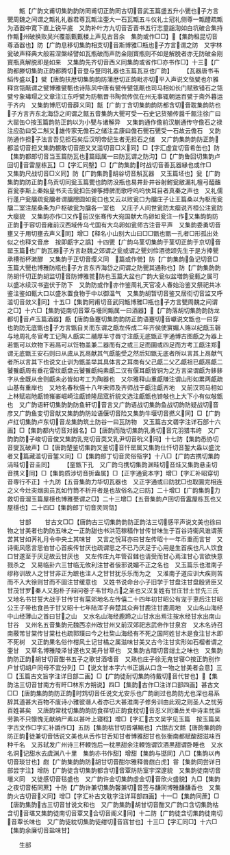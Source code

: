 <!-- { "loadSidebar": true } -->
　　甒【广韵文甫切集韵韵防罔甫切正韵罔古切音武玉篇盛五升小甖也子方言甖周魏之间谓之甒礼礼器君尊瓦甒注壷大一石瓦甒五斗仪礼士冠礼侧尊一甒醴疏甒为酒器中寛下直上锐平底　又韵补叶方九切音否晋书五行志童謡渹如白坑破合集持作甒州破换败吴兴覆瓿甊甊楼上声见古音余　集韵或作□□】【集韵租昆切音尊酒器也】防【广韵息移切集韵相支切音斯博雅□瓶也子方言谓之防　又字林瓮破声释典大般若涅槃经譬如瓦瓶破而声防金刚寳瓶则不如是解脱者亦无防破金刚寳瓶真解脱即是如来　又集韵先齐切音西义同集韵或省作□亦书作□】十三【广韵都滕切集韵正韵都腾切音登与豋同礼器也玉篇瓦豆也广韵】
　　【瓦器唐书韦縚传盛以】甓【唐韵扶厯切集韵韵防蒲厯切正韵毗亦切平入声说文瓴甓也尔雅释宫瓴甋谓之甓博雅甓甎也诗陈风中唐有甓传甓瓴甋也司马相如长门赋致错石之瓴甓兮象瑇瑁之文章注江东呼甓为防甎晋书陶侃传侃在州无事辄朝运百甓于斋外暮运于齐内　又集韵博厄切音薜义同】甔【广韵丁含切集韵韵防都含切音耽集韵防也子方言齐东北海岱之间谓之甔五音集韵大甖可受一石史记货殖传醤千甔注徐广曰大罂缶○按玉篇韵防正韵以为小甖与诸解异　又集韵通作儋前汉蒯通传守儋石之禄注应劭曰受二斛又雄传家无儋石之储注孟康曰儋石甖石甖受一石故云儋石　又韵防通作担子法言吾见担石矣后汉明帝纪生者无担石之储　又广韵集韵韵防正韵都滥切音担又集韵覩敢切音胆又叉滥切音□义同】□【字汇虚宜切音希缶也】防【集韵都郎切音当玉篇防瓦也篇瓯属一曰防瓦谓之防沟】□【广韵鲁回切集韵卢回切音雷屋栋瓦】□【字汇同墼】□【广韵集韵时战切音善瓦器縁也或作□　又集韵尺战切音□义同】防【广韵集韵胡谷切音斛瓦器　又玉篇坯也】瓮【广韵集韵韵防正韵乌贡切同瓮玉篇甖也韵防没瓶也易井卦井谷射鲋瓮敝漏礼檀弓醯醢百瓮李斯上秦始皇书夫击瓮扣缶弹筝搏髀而歌呼呜呜快耳目者真秦之声也　又礼儒行蓬户瓮牖疏瓮牖者谓牖牕圆如瓮口也又云以败瓮口为牖庄子让王篇桑以为枢而瓮牖二室注屈桑条为户枢破瓮为牖各一室也　又庄子人间世瓮防太瘿说齐桓公注瓮防大瘿貌　又集韵亦作□又作前汉张骞传大宛国献大鸟卵如瓮注一作又集韵韵防正韵于容切音雍前汉西域传乌弋国有大鸟卵如瓮师古注音平声　又集韵委勇切音壅又于用切壅去声义同】增□【释名小山别大山曰□□甑也甑一孔者□形孤出处似之也释文音彦　按即甗字之譌】十四甖【广韵乌茎切集韵于茎切正韵于京切音罂玉篇也广韵瓦器子方言赵魏之郊谓之瓮或谓之甖刘伶酒徳颂先生于是方捧甖承槽衔杯漱醪　又集韵于正切音缨义同　篇或作甇】防【广韵集韵鱼记切音□玉篇大甖也博雅防瓶也子方言东齐海岱之间谓之防甖其通称也】防【广韵集韵韵防胡忏切正韵胡监切音防博雅瓽防也玉篇大盆也广韵大瓮似盆増韵瓮甀之属可以盛冰续汉书盗伏于防下　又韵防或作亦作鉴周礼天官凌人春始治鉴又祭祀共冰鉴注鉴如甀大口以盛氷置食物于中以御温气　又集韵胡暂切音鉴又居衔切音监又呼滥切音敛义同】十五□【集韵罔甫切音武同甒博雅□瓶也子方言甖周魏之间谓之□】十六□【集韵徒南切音覃与壜同甒属一曰酒器】【广韵落胡切集韵韵防龙都切音卢玉篇酒器】甗【唐韵鱼蹇切集韵韵防正韵语蹇切音巘说文甑也一曰穿也韵防无底甑也子方言甑自关而东谓之甗左传成二年齐侯使賔媚人赂以纪甗玉磬与地周礼冬官考工记陶人甗实二鬴厚半寸唇寸注甗无底甑正字通博古图甗之为器上若甑可以炊物下若鬲可以饪物盖兼二器而有之或三足而圜或四足而方考工甗注郑谓无底甑王安石则曰从鬳从瓦鬲献其气甗能受之然后知甑无底者所以言其上鬲献气者所以言其下也说文止训为甑盖举其具体言之耳商有父己甗二父乙甗祖已甗鬲甗二饕餮甗周有垂花雷纹甗盘云饕餮甗纯素甗二汉有偃耳甗皆铜为之方言梁谓甗为鉹鉹字从金既从金则甗未必皆如考工为陶器也　又尔雅释山重甗隒注谓山形如累两甗疏山基有重岸也　又地名春秋僖十八年宋师及齐师战于甗注甗齐地　又前汉司马相如上林赋岩阤甗锜嶊崣崛崎注甗锜隆屈窊折貌文选注甗甑也锜敧也上大下小有似敧甑也　又广韵语轩切集韵韵防鱼轩切音言又广韵语战切集韵鱼战切韵防疑战切音彦又广韵鱼变切音献又集韵韵防竝语偃切音险又集韵牛堰切音撚义同】□【广韵卢红切集韵卢东切音龙集韵筑土防谷一曰瓦防物　又玉篇古文砻字注详石部十六画】□【集韵都内切音对器名】□【唐韵而陇切集韵乳勇切音宂羽猎韦绔　又广韵韵防子峻切音俊又集韵乳兖切音耎又乳尹切音吮义同】十七防【集韵悉协切音燮瓦破声】□【唐韵楚鉴切集韵叉鉴切音忏罂属又集韵仕忏切音錾大盎以盛沈者又篇藏滥切音錾义同】□【集韵郎丁切音灵俗瓴字】十八□【广韵古携切集韵涓畦切音圭同】
　　【窐甑下孔　又广韵乌携切集韵渊畦切音烓又集韵悬圭切音携义同】□【集韵质涉切音折盎属】□【正字通瓮本字】增□【字汇补昭穿切音専行不正】十九防【五音集韵力华切瓦器也　又正字通或曰防犹□也取圜完相连之义今灶突烟囱员瓦如竹筒不析开者是也故俗名之曰防】二十增□【广韵集韵力救切音溜玉篇屋檼也博雅甍谓之□】二十三增□【五音集韵卢回切音靁屋栋瓦也又屋檼也】二十四□【集韵郎丁切音灵同瓴】




　　甘部
　　甘古文□□【唐韵古三切集韵韵防正韵沽三切感平声说文美也徐曰物之甘美者也韵防五味之一正韵甜也书洪范稼穑作甘传甘味生于百谷诗衞风谁谓荼苦其甘如荠礼月令中央土其味甘　又言之恱耳亦曰甘左传昭十一年币重而言甘　又诗衞风愿言思伯甘心首疾传甘厌也疏谓思之不已乃厌足于心用是生首疾也凡人饮食口甘遂至于厌足故云甘厌也　又左传庄九年管召雠也请受而甘心焉注甘心言欲快意戮杀之　又易临卦六三甘临无攸利注甘者佞邪说媚不正之名也　又玉篇乐也淮南子缪称训故人之甘甘非正为蹠也注人之甘甘犹乐乐而为之　又淮南子道应训大疾则苦而不入大徐则甘而不固注甘缓意也　又姓书说命台小子旧学于甘盘注甘盘殷贤臣又甘茂甘罗秦人又抱朴子辩问卷子韦甘均占之圣也又汉复姓有甘庄甘土甘先三氏　又地名书甘誓大战于甘传甘有扈郊地名左传僖二十四年初甘昭公有宠于恵后注甘昭公王子带也食邑于甘又昭十七年陆浑子奔楚其众奔甘鹿注甘鹿周地　又山名山海经中山经薄山之首曰甘之山　又水名山海经鹿蹄之山甘水出焉注按水经甘水出南山甘谷　又州名五音集韵元魏西凉州改甘州又前汉郊祀志武帝作甘泉宫　又木名诗召南蔽芾甘棠传甘棠杜也疏郭璞曰今之杜棃山海经有不死之国阿姓甘木是食注甘木即不死树　又正韵果名俗作柑风土记甘橘之属滋味甘美又古今注甘实形如石榴者谓之壷甘　又草名博雅陵泽甘遂也又美丹甘草也　又集韵古暗切音绀土之味也　又集韵韵防正韵胡甘切音酣书五子之歌甘酒嗜音　又熟也庄子徐无鬼甘寝○按正韵别作户甘切胡户同母不宜分列】□【说文甘本字六书正譌从口含一物之甘美者会意】三□【玉篇古文旨字注详日部二画】□【广韵徒耐切集韵待戴切音代甘也】【集韵沽三切音甘南方有盰□林东方朔说】四□【集韵古作□注详口部四画】甚古文□□【唐韵集韵韵防正韵时鸩切音任说文尤安乐也广韵剧过也韵防尤也深也易系辞其道甚大百物不废诗小雅彼谮人者亦已大甚淮南子修务训由此观之则圣人之忧劳百姓甚矣　又唐韵常枕切集韵韵防食荏切正韵食枕切音忍义同潘岳关中诗主忧臣劳孰不只懔愧无献纳尸素以甚叶上寝稔】增□【字汇古文吴字见玉篇　按玉篇吴字古文作□字汇补譌作□】五防【集韵枯甘切音堪甒也】六甛古文餂【唐韵集韵韵防正韵徒兼切音恬说文美也从舌作甘舌知甘者博雅甜甘也张衡南都赋酸甜滋味百种千名　又苏轼发广州诗三杯輭饱后一枕黒甜余注輭饱谓饮酒黒甜谓卧睡也　又水名洞记甜水去虞渊八十里　集韵亦书作甜】增甜【集韵与甛同】八□【集韵以冉切音琰甘也】甝【广韵集韵韵防胡甘切音酣尔雅释兽甝白虎】甞【集韵同尝详日部尝字注】增防【广韵徒含切集韵都含切音覃防防室宇深邃貌　又集韵徒南切音壜义同　又徒感切音毯盛也　又广韵许金切集韵虚金切音欣火盛貌】九□【集韵之夜切音柘同蔗】十防【广韵许兼切集韵馨兼切音莶与馦同博雅馦馦香也　又集韵火古切音义同】增□【字汇补古文耽字注详耳部四画】十一□【集韵同蔗】□【唐韵集韵古三切音甘说文和也　又广韵集韵胡甘切音酣又广韵口含切集韵枯含切音堪又集韵徒南切音覃又合切音阁义同】十二防【广韵徒含切集韵徒南切音覃长味也　又广韵徒紞切集韵徒绀切音窞甘也】十三□【字汇同□】十六□【集韵余廉切音盐味甘】

　　生部
